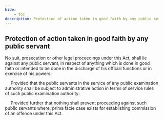 ```yaml
---
hide:
    - toc
description: Protection of action taken in good faith by any public servant
---
```


## Protection of action taken in good faith by any public servant

No suit, prosecution or other legal proceedings under this Act, shall lie against any public servant, in respect of anything which is done in good faith or intended to be done in the discharge of his official functions or in exercise of his powers: </p>&emsp; Provided that the public servants in the service of any public examination authority shall be subject to administrative action in terms of service rules of such public examination authority: </p>&emsp; Provided further that nothing shall prevent proceeding against such public servants where, prima facie case exists for establishing commission of an offence under this Act.
